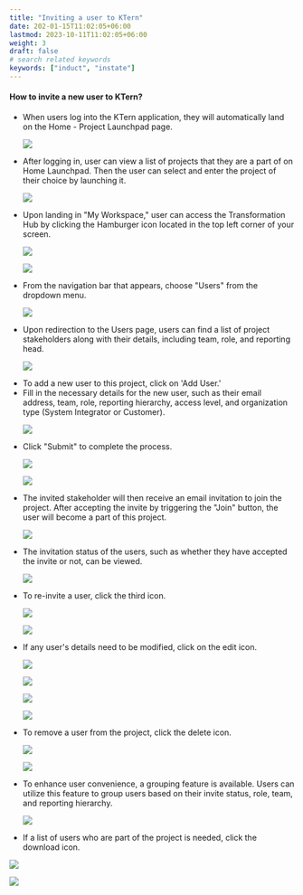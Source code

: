```yaml
---
title: "Inviting a user to KTern"
date: 202-01-15T11:02:05+06:00
lastmod: 2023-10-11T11:02:05+06:00
weight: 3
draft: false
# search related keywords
keywords: ["induct", "instate"]
---
```


#### How to invite a new user to KTern?

<ul>
<li>
When users log into the KTern application, they will automatically land on the Home - Project Launchpad page.
</li>

![](https://storage.googleapis.com/ktern-public-files/product-documentation/Digital%20Projects/1-login-page.png)

<li>
After logging in, user can view a list of projects that they are a part of on Home Launchpad. Then the user can select and enter the project of their choice by launching it.
</li>

![](https://storage.googleapis.com/ktern-public-files/product-documentation/Digital%20Projects/2-home-launchpad.png)

<li>
Upon landing in "My Workspace," user can access the Transformation Hub by clicking the Hamburger icon located in the top left corner of your screen.
</li>

![](https://storage.googleapis.com/ktern-public-files/product-documentation/Digital%20Projects/3-my-workspace.png)

![](https://storage.googleapis.com/ktern-public-files/product-documentation/Digital%20Projects/4-transformationhub.png)

<li>
From the navigation bar that appears, choose "Users" from the dropdown menu.
</li>

![](https://storage.googleapis.com/ktern-public-files/product-documentation/Digital%20Projects/5-users.png)

<li>
Upon redirection to the Users page, users can find a list of project stakeholders along with their details, including team, role, and reporting head.
</li>

![](https://storage.googleapis.com/ktern-public-files/product-documentation/Digital%20Projects/6-all-users.png)

<li>
To add a new user to this project, click on 'Add User.'
</li>

<li>
Fill in the necessary details for the new user, such as their email address, team, role, reporting hierarchy, access level, and organization type (System Integrator or Customer).
</li>

![](https://storage.googleapis.com/ktern-public-files/product-documentation/Digital%20Projects/7-add-user.png)

<li>
Click "Submit" to complete the process.
</li> 

![](https://storage.googleapis.com/ktern-public-files/product-documentation/Digital%20Projects/8-i-add-new-role.png)

![](https://storage.googleapis.com/ktern-public-files/product-documentation/Digital%20Projects/8-ii-fill-details-to-add-user.png)

<li>
The invited stakeholder will then receive an email invitation to join the project. After accepting the invite by triggering the "Join" button, the user will become a part of this project.
</li>

![](https://storage.googleapis.com/ktern-public-files/product-documentation/Digital%20Projects/9-new-user-invited.png)

<li>
The invitation status of the users, such as whether they have accepted the invite or not, can be viewed.
</li>

![](https://storage.googleapis.com/ktern-public-files/product-documentation/Digital%20Projects/10-i-invitation-mail.png)

<li>
To re-invite a user, click the third icon.
</li>

![](https://storage.googleapis.com/ktern-public-files/product-documentation/Digital%20Projects/10-ii-invitation-mail.png)

![](https://storage.googleapis.com/ktern-public-files/product-documentation/Digital%20Projects/11-reinvite-user.png)

<li>
If any user's details need to be modified, click on the edit icon. 
</li>

![](https://storage.googleapis.com/ktern-public-files/product-documentation/Digital%20Projects/12-user-reinvited.png)

![](https://storage.googleapis.com/ktern-public-files/product-documentation/Digital%20Projects/13-edit-user-info.png)

![](https://storage.googleapis.com/ktern-public-files/product-documentation/Digital%20Projects/14-edit-user-details.png)

![](https://storage.googleapis.com/ktern-public-files/product-documentation/Digital%20Projects/15-submit-the-update.png)

<li>
To remove a user from the project, click the delete icon.
</li>

![](https://storage.googleapis.com/ktern-public-files/product-documentation/Digital%20Projects/16-notification-edited-user-info.png)

![](https://storage.googleapis.com/ktern-public-files/product-documentation/Digital%20Projects/17-i-delete-user.png)

<li>
To enhance user convenience, a grouping feature is available. Users can utilize this feature to group users based on their invite status, role, team, and reporting hierarchy.
</li>

![](https://storage.googleapis.com/ktern-public-files/product-documentation/Digital%20Projects/17-ii-delete-user.png)

<li>
If a list of users who are part of the project is needed, click the download icon.
</li>
</ul>

![](https://storage.googleapis.com/ktern-public-files/product-documentation/Digital%20Projects/19-export-users.png)

![](https://storage.googleapis.com/ktern-public-files/product-documentation/Digital%20Projects/20-exported-excel.png)
